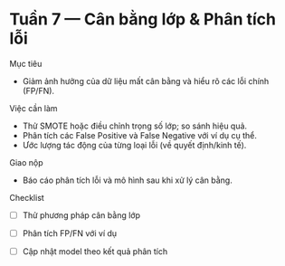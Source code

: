 # Tuần 7 — Cân bằng lớp & Phân tích lỗi

Mục tiêu
- Giảm ảnh hưởng của dữ liệu mất cân bằng và hiểu rõ các lỗi chính (FP/FN).

Việc cần làm
- Thử SMOTE hoặc điều chỉnh trọng số lớp; so sánh hiệu quả.
- Phân tích các False Positive và False Negative với ví dụ cụ thể.
- Ước lượng tác động của từng loại lỗi (về quyết định/kinh tế).

Giao nộp
- Báo cáo phân tích lỗi và mô hình sau khi xử lý cân bằng.

Checklist
- [ ] Thử phương pháp cân bằng lớp
- [ ] Phân tích FP/FN với ví dụ
- [ ] Cập nhật model theo kết quả phân tích

